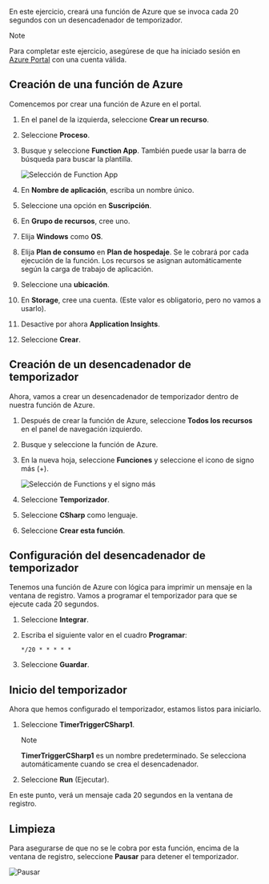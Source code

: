 En este ejercicio, creará una función de Azure que se invoca cada 20 segundos con un desencadenador de temporizador.

> [!NOTE] 
> Para completar este ejercicio, asegúrese de que ha iniciado sesión en [Azure Portal](https://portal.azure.com/) con una cuenta válida.

## <a name="create-an-azure-function"></a>Creación de una función de Azure

Comencemos por crear una función de Azure en el portal.

1. En el panel de la izquierda, seleccione **Crear un recurso**.

1. Seleccione **Proceso**.

1. Busque y seleccione **Function App**. También puede usar la barra de búsqueda para buscar la plantilla.

    ![Selección de Function App](../media/4-click-function-app.png)

1. En **Nombre de aplicación**, escriba un nombre único.

1. Seleccione una opción en **Suscripción**.

1. En **Grupo de recursos**, cree uno.

1. Elija **Windows** como **OS**.

1. Elija **Plan de consumo** en **Plan de hospedaje**. Se le cobrará por cada ejecución de la función. Los recursos se asignan automáticamente según la carga de trabajo de aplicación.

1. Seleccione una **ubicación**.

1. En **Storage**, cree una cuenta. (Este valor es obligatorio, pero no vamos a usarlo).

1. Desactive por ahora **Application Insights**.

1. Seleccione **Crear**.

## <a name="create-a-timer-trigger"></a>Creación de un desencadenador de temporizador

Ahora, vamos a crear un desencadenador de temporizador dentro de nuestra función de Azure.

1. Después de crear la función de Azure, seleccione **Todos los recursos** en el panel de navegación izquierdo.

1. Busque y seleccione la función de Azure.

1. En la nueva hoja, seleccione **Funciones** y seleccione el icono de signo más (+).

    ![Selección de Functions y el signo más](../media/4-hover-function.png)

1. Seleccione **Temporizador**.

1. Seleccione **CSharp** como lenguaje.

1. Seleccione **Crear esta función**.

## <a name="configure-the-timer-trigger"></a>Configuración del desencadenador de temporizador

Tenemos una función de Azure con lógica para imprimir un mensaje en la ventana de registro. Vamos a programar el temporizador para que se ejecute cada 20 segundos.

1. Seleccione **Integrar**.

1. Escriba el siguiente valor en el cuadro **Programar**:

    ```
    */20 * * * * *
    ```

1. Seleccione **Guardar**.

## <a name="start-the-timer"></a>Inicio del temporizador

Ahora que hemos configurado el temporizador, estamos listos para iniciarlo.

1. Seleccione **TimerTriggerCSharp1**. 

    > [!NOTE]
    > **TimerTriggerCSharp1** es un nombre predeterminado. Se selecciona automáticamente cuando se crea el desencadenador.

1. Seleccione **Run** (Ejecutar). 

En este punto, verá un mensaje cada 20 segundos en la ventana de registro.

## <a name="clean-up"></a>Limpieza

Para asegurarse de que no se le cobra por esta función, encima de la ventana de registro, seleccione **Pausar** para detener el temporizador.

![Pausar](../media/4-pause-timer.png)


